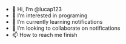 - 👋 Hi, I’m @lucap123
- 👀 I’m interested in programing
- 🌱 I’m currently learning notifications
- 💞️ I’m looking to collaborate on notifications
- 📫 How to reach me finish

<!---
lucap123/lucap123 is a ✨ special ✨ repository because its `README.md` (this file) appears on your GitHub profile.
You can click the Preview link to take a look at your changes.
--->
